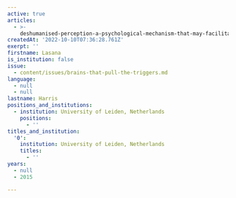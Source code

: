 ```yaml
---
active: true
articles:
  - >-
    deshumanised-perception-a-psychological-mechanism-that-may-facilitate-human-atrocities
createdAt: '2022-10-10T07:36:28.761Z'
exerpt: ''
firstname: Lasana
is_institution: false
issue:
  - content/issues/brains-that-pull-the-triggers.md
language:
  - null
  - null
lastname: Harris
positions_and_institutions:
  - institution: University of Leiden, Netherlands
    positions:
      - ''
titles_and_institution:
  '0':
    institution: University of Leiden, Netherlands
    titles:
      - ''
years:
  - null
  - 2015

---
```

